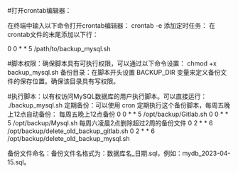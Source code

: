 #打开crontab编辑器：

在终端中输入以下命令打开crontab编辑器：
crontab -e
添加定时任务：
在crontab文件的末尾添加以下行：


0 0 * * 5 /path/to/backup_mysql.sh


#脚本权限：确保脚本具有可执行权限，可以通过以下命令设置：
chmod +x backup_mysql.sh
备份目录：在脚本开头设置 BACKUP_DIR 变量来定义备份文件的保存位置。确保该目录具有写权限。

#执行脚本：以有权访问MySQL数据库的用户执行脚本。可以直接运行：
./backup_mysql.sh
定期备份：可以使用 cron 定期执行这个备份脚本，每周五晚上12点自动备份：
每周五晚上12点备份
0 0 * * 5 /opt/backup/Gitlab.sh
0 0 * * 5 /opt/backup/Mysql.sh
每周六凌晨2点删除超过2周的备份文件
0 2 * * 6 /opt/backup/delete_old_backup_gitlab.sh
0 2 * * 6 /opt/backup/delete_old_backup_mysql.sh


备份文件命名：备份文件名格式为：数据库名_日期.sql，例如：mydb_2023-04-15.sql。
